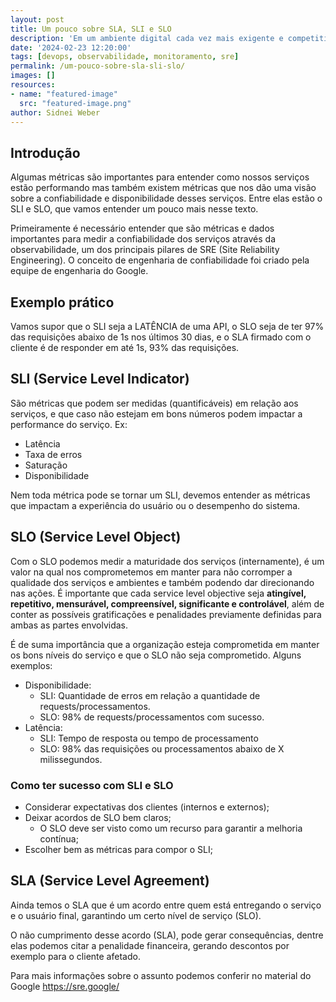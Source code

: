 ```yaml
---
layout: post
title: Um pouco sobre SLA, SLI e SLO
description: 'Em um ambiente digital cada vez mais exigente e competitivo, a tríade de SLA, SLI e SLO emerge como um farol orientador para as organizações que buscam manter a confiança dos clientes e garantir a excelência operacional. Ao compreender e integrar esses elementos em suas práticas de gestão de serviços, as empresas podem não apenas atender, mas superar as expectativas dos clientes, estabelecendo-se como líderes em um mundo movido pela qualidade, confiabilidade e inovação.'
date: '2024-02-23 12:20:00'
tags: [devops, observabilidade, monitoramento, sre]
permalink: /um-pouco-sobre-sla-sli-slo/
images: []
resources:
- name: "featured-image"
  src: "featured-image.png"
author: Sidnei Weber
---
```

<!--more-->

## Introdução

Algumas métricas são importantes para entender como nossos serviços estão performando mas também existem métricas que nos dão uma visão sobre a confiabilidade e  disponibilidade desses serviços. Entre elas estão o SLI e SLO, que vamos entender um pouco mais nesse texto.

Primeiramente é necessário entender que são métricas e dados importantes para medir a confiabilidade dos serviços através da observabilidade, um dos principais pilares de SRE (Site Reliability Engineering). O conceito de engenharia de confiabilidade foi criado pela equipe de engenharia do Google.

## Exemplo prático

Vamos supor que o SLI seja a LATÊNCIA de uma API, o SLO seja de ter 97% das requisições abaixo de 1s nos últimos 30 dias, e o SLA firmado com o cliente é de responder em até 1s, 93% das requisições.

## SLI (Service Level Indicator)

São métricas que podem ser medidas (quantificáveis) em relação aos serviços, e que caso não estejam em bons números podem impactar a performance do serviço. Ex:

* Latência
* Taxa de erros
* Saturação
* Disponibilidade

Nem toda métrica pode se tornar um SLI, devemos entender as métricas que impactam a experiência do usuário ou o desempenho do sistema.

## SLO (Service Level Object)

Com o SLO podemos medir a maturidade dos serviços (internamente), é um valor na qual nos comprometemos em manter para não corromper a qualidade dos serviços e ambientes e também podendo dar direcionando nas ações. É importante que cada service level objective seja **atingível, repetitivo, mensurável, compreensível, significante e controlável**, além de conter as possíveis gratificações e penalidades previamente definidas para ambas as partes envolvidas.

É de suma importância que a organização esteja comprometida em manter os bons níveis do serviço e que o SLO não seja comprometido. Alguns exemplos:

* Disponibilidade:
  * SLI: Quantidade de erros em relação a quantidade de requests/processamentos.
  * SLO: 98% de requests/processamentos com sucesso.
* Latência:
  * SLI: Tempo de resposta ou tempo de processamento
  * SLO: 98% das requisições ou processamentos abaixo de X milissegundos.

### Como ter sucesso com SLI e SLO

* Considerar expectativas dos clientes (internos e externos);
* Deixar acordos de SLO bem claros;
  * O SLO deve ser visto como um recurso para garantir a melhoria contínua;
* Escolher bem as métricas para compor o SLI;

## SLA (Service Level Agreement)

Ainda temos o SLA que é um acordo entre quem está entregando o serviço e o usuário final, garantindo um certo nível de serviço (SLO).

O não cumprimento desse acordo (SLA), pode gerar consequências, dentre elas podemos citar a penalidade financeira, gerando descontos por exemplo para o cliente afetado.

Para mais informações sobre o assunto podemos conferir no material do Google https://sre.google/
